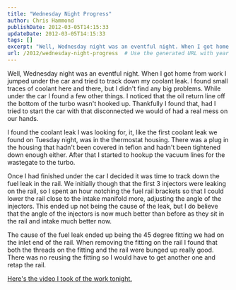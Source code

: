 ```yaml
---
title: "Wednesday Night Progress"
author: Chris Hammond
publishDate: 2012-03-05T14:15:33
updateDate: 2012-03-05T14:15:33
tags: []
excerpt: "Well, Wednesday night was an eventful night. When I got home from work I  jumped under the car and tried to track down my coolant leak. I found small  traces of coolant here and there, but I didn't find any big problems. While  under the car I found a few other things. I noticed that the oil return line off  the bottom of the turbo wasn't hooked up. Thankfully I found that, had I tried  to start the car with that disconnected we would of had a real mess on our  hands. I found the coolant leak I was looking for, it, like the first coolant leak  we found on Tuesday night, was in the thermostat housing. There was a plug in  the housing that hadn't been covered in teflon and hadn't been tightened down  enough either. After that I started to hookup the vacuum lines for the wastegate  to the turbo. Once I had finished under the car I decided it was time to track down the  fuel leak in the rail. We initially though that the first 3 injectors were  leaking on the rail, so I spent an hour notching the fuel rail brackets so that  I could lower the rail close to the intake manifold more, adjusting the angle of  the injectors. This ended up not being the cause of the leak, but I do believe  that the angle of the injectors is now much better than before as they sit in  the rail and intake much better now. The cause of the fuel leak ended up being the 45 degree fitting we had on the  inlet end of the rail. When removing the fitting on the rail I found that both  the threads on the fitting and the rail were bunged up really good. There was no  reusing the fitting so I would have to get another one and retap the rail. Here's the video I took of the work..."
url: /2012/wednesday-night-progress  # Use the generated URL with year
---
```

<p>Well, Wednesday night was an eventful night. When I got home from work I  jumped under the car and tried to track down my coolant leak. I found small  traces of coolant here and there, but I didn't find any big problems. While  under the car I found a few other things. I noticed that the oil return line off  the bottom of the turbo wasn't hooked up. Thankfully I found that, had I tried  to start the car with that disconnected we would of had a real mess on our  hands.</p> <p>I found the coolant leak I was looking for, it, like the first coolant leak  we found on Tuesday night, was in the thermostat housing. There was a plug in  the housing that hadn't been covered in teflon and hadn't been tightened down  enough either. After that I started to hookup the vacuum lines for the wastegate  to the turbo.</p> <p>Once I had finished under the car I decided it was time to track down the  fuel leak in the rail. We initially though that the first 3 injectors were  leaking on the rail, so I spent an hour notching the fuel rail brackets so that  I could lower the rail close to the intake manifold more, adjusting the angle of  the injectors. This ended up not being the cause of the leak, but I do believe  that the angle of the injectors is now much better than before as they sit in  the rail and intake much better now.</p> <p>The cause of the fuel leak ended up being the 45 degree fitting we had on the  inlet end of the rail. When removing the fitting on the rail I found that both  the threads on the fitting and the rail were bunged up really good. There was no  reusing the fitting so I would have to get another one and retap the rail.</p> <p><a href="https://www.project240z.com/DesktopModules/EngagePublish/itemlink.aspx?itemId=28">Here's the video I took of the work tonight.</a></p>

